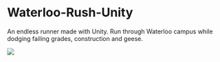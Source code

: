 # Waterloo-Rush-Unity
An endless runner made with Unity.
Run through Waterloo campus while dodging failing grades, construction and geese.

![](demo.gif)
